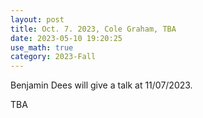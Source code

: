 ```yaml
---
layout: post
title: Oct. 7. 2023, Cole Graham, TBA
date: 2023-05-10 19:20:25 
use_math: true
category: 2023-Fall
---
```

 
Benjamin Dees will give a talk at 11/07/2023. 

<div>
TBA
</div>
